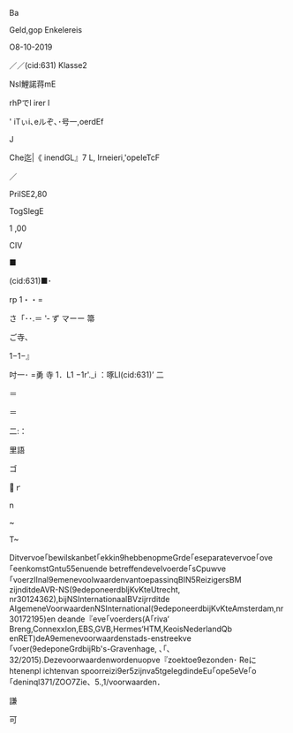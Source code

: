 Ba

Geld,gop
Enkelereis

O8-10-2019

／／(cid:631)
Klasse2

NsI鯉諾蒋mE

rhPでl irer l

' iTぃi､eルぞ､･号一,oerdEf

J

Che迄|《 inendGL』7 L, lrneieri,'opeIeTcF

／

PrilSE2,80

TogSlegE

1 ,00

CIV

■

(cid:631)■･

rp
1・・=

さ「･･.＝
'‐ ず
マーー 箒

ご寺、

1−1−』

吋一･
=勇
寺 1．L1
−1r'._i
：啄Ll(cid:631)’
二

＝

＝

二:：

里語

ゴ

ｒ

n

~

T~

Ditvervoe｢bewilskanbet｢ekkin9hebbenopmeGrde｢eseparatevervoe｢ove｢eenkomstGntu55enuende
betreffendeveIvoerde｢sCpuwve｢voerzIInal9emenevooIwaardenvantoepassinqBIN5ReizigersBM
zijnditdeAVR-NS(9edeponeerdbljKvKteUtrecht, nr30124362),bijNSInternationaalBVzijrrditde
AIgemeneVoorwaardenNSInternational(9edeponeerdbijKvKteAmsterdam,nr30172195)en
deande『eve｢voerders(A｢riva‘ Breng,ConnexxIon,EBS,GVB,Hermes‘HTM,KeoisNederlandQb
enRET)deA9emenevoorwaardenstads-enstreekve｢voer(9edeponeGrdbijRb's-Gravenhage,
､｢､ 32/2015).Dezevoorwaardenwordenuopve『zoektoe9ezonden･ Reにhtenenpl ichtenvan
spoorreizi9er5zijnva5tgelegdindeEu｢ope5eVe｢o｢deninql371/ZOO7Zie、5.,1/voorwaarden．

謙

可

